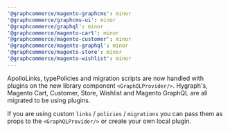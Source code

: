 ```yaml
---
'@graphcommerce/magento-graphcms': minor
'@graphcommerce/graphcms-ui': minor
'@graphcommerce/graphql': minor
'@graphcommerce/magento-cart': minor
'@graphcommerce/magento-customer': minor
'@graphcommerce/magento-graphql': minor
'@graphcommerce/magento-store': minor
'@graphcommerce/magento-wishlist': minor
---
```


ApolloLinks, typePolicies and migration scripts are now handled with plugins on the new library component `<GraphQLProvider/>`. Hygraph's, Magento Cart, Customer, Store, Wishlist and Magento GraphQL are all migrated to be using plugins.

If you are using custom `links` / `policies` / `migrations` you can pass them as props to the `<GraphQLProvider/>` or create your own local plugin.
